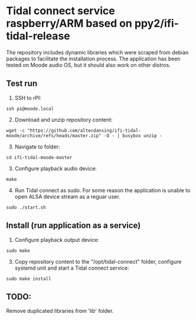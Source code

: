 # Tidal connect service raspberry/ARM based on ppy2/ifi-tidal-release

The repository includes dynamic libraries which were scraped from debian packages to facilitate the installation process.
The application has been tested on Moode audio OS, but it should also work on other distros.

## Test run
1. SSH to rPI:
``` 
ssh pi@moode.local
```

2. Download and unzip repository content:
```
wget -c "https://github.com/altecdansing/ifi-tidal-moode/archive/refs/heads/master.zip" -O - | busybox unzip -
```

3. Navigate to folder:
```
cd ifi-tidal-moode-master
```

3. Configure playback audio device:
```
make
```

4. Run Tidal connect as sudo. For some reason the application is unable to open ALSA device stream as a reguar user.
```
sudo ./start.sh
```

## Install (run application as a service)
1. Configure playback output device:
```
sudo make
```
3. Copy repository content to the "/opt/tidal-connect" folder, configure systemd unit and start a Tidal connect service:
```
sudo make install
```

## TODO:
Remove duplicated libraries from 'lib' folder.

